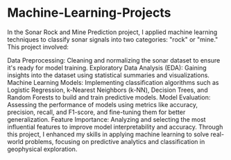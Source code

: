 # Machine-Learning-Projects

In the Sonar Rock and Mine Prediction project, I applied machine learning techniques to classify sonar signals into two categories: "rock" or "mine." This project involved:

Data Preprocessing: Cleaning and normalizing the sonar dataset to ensure it's ready for model training.
Exploratory Data Analysis (EDA): Gaining insights into the dataset using statistical summaries and visualizations.
Machine Learning Models: Implementing classification algorithms such as Logistic Regression, k-Nearest Neighbors (k-NN), Decision Trees, and Random Forests to build and train predictive models.
Model Evaluation: Assessing the performance of models using metrics like accuracy, precision, recall, and F1-score, and fine-tuning them for better generalization.
Feature Importance: Analyzing and selecting the most influential features to improve model interpretability and accuracy.
Through this project, I enhanced my skills in applying machine learning to solve real-world problems, focusing on predictive analytics and classification in geophysical exploration.


